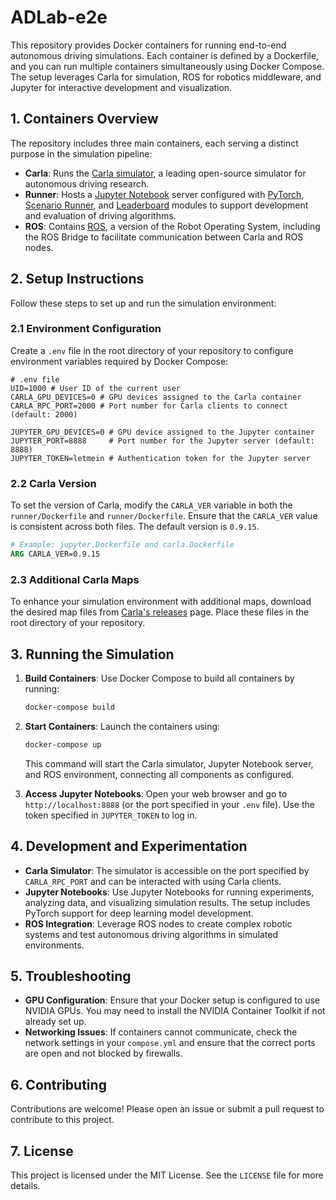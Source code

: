 # ADLab-e2e

This repository provides Docker containers for running end-to-end autonomous driving simulations. Each container is defined by a Dockerfile, and you can run multiple containers simultaneously using Docker Compose. The setup leverages Carla for simulation, ROS for robotics middleware, and Jupyter for interactive development and visualization.

## 1. Containers Overview

The repository includes three main containers, each serving a distinct purpose in the simulation pipeline:

- **Carla**: Runs the [Carla simulator](https://carla.org/), a leading open-source simulator for autonomous driving research.
- **Runner**: Hosts a [Jupyter Notebook](https://jupyter.org/) server configured with [PyTorch](https://pytorch.org/), [Scenario Runner](https://github.com/carla-simulator/scenario_runner), and [Leaderboard](https://leaderboard.carla.org/) modules to support development and evaluation of driving algorithms.
- **ROS**: Contains [ROS](https://www.ros.org/), a version of the Robot Operating System, including the ROS Bridge to facilitate communication between Carla and ROS nodes.

## 2. Setup Instructions

Follow these steps to set up and run the simulation environment:

### 2.1 Environment Configuration

Create a `.env` file in the root directory of your repository to configure environment variables required by Docker Compose:

```dotenv
# .env file
UID=1000 # User ID of the current user
CARLA_GPU_DEVICES=0 # GPU devices assigned to the Carla container
CARLA_RPC_PORT=2000 # Port number for Carla clients to connect (default: 2000)

JUPYTER_GPU_DEVICES=0 # GPU device assigned to the Jupyter container
JUPYTER_PORT=8888     # Port number for the Jupyter server (default: 8888)
JUPYTER_TOKEN=letmein # Authentication token for the Jupyter server
```

### 2.2 Carla Version

To set the version of Carla, modify the `CARLA_VER` variable in both the `runner/Dockerfile` and `runner/Dockerfile`. Ensure that the `CARLA_VER` value is consistent across both files. The default version is `0.9.15`.

```dockerfile
# Example: jupyter.Dockerfile and carla.Dockerfile
ARG CARLA_VER=0.9.15
```

### 2.3 Additional Carla Maps

To enhance your simulation environment with additional maps, download the desired map files from [Carla's releases](https://github.com/carla-simulator/carla/releases) page. Place these files in the root directory of your repository.

## 3. Running the Simulation

1. **Build Containers**: Use Docker Compose to build all containers by running:
   ```bash
   docker-compose build
   ```

2. **Start Containers**: Launch the containers using:
   ```bash
   docker-compose up
   ```

   This command will start the Carla simulator, Jupyter Notebook server, and ROS environment, connecting all components as configured.

3. **Access Jupyter Notebooks**: Open your web browser and go to `http://localhost:8888` (or the port specified in your `.env` file). Use the token specified in `JUPYTER_TOKEN` to log in.

## 4. Development and Experimentation

- **Carla Simulator**: The simulator is accessible on the port specified by `CARLA_RPC_PORT` and can be interacted with using Carla clients.
- **Jupyter Notebooks**: Use Jupyter Notebooks for running experiments, analyzing data, and visualizing simulation results. The setup includes PyTorch support for deep learning model development.
- **ROS Integration**: Leverage ROS nodes to create complex robotic systems and test autonomous driving algorithms in simulated environments.

## 5. Troubleshooting

- **GPU Configuration**: Ensure that your Docker setup is configured to use NVIDIA GPUs. You may need to install the NVIDIA Container Toolkit if not already set up.
- **Networking Issues**: If containers cannot communicate, check the network settings in your `compose.yml` and ensure that the correct ports are open and not blocked by firewalls.

## 6. Contributing

Contributions are welcome! Please open an issue or submit a pull request to contribute to this project.

## 7. License

This project is licensed under the MIT License. See the `LICENSE` file for more details.
